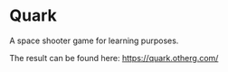 # Quark
A space shooter game for learning purposes. 

The result can be found here: https://quark.otherg.com/
